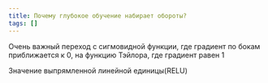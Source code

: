 ```yaml
---
title: Почему глубокое обучение набирает обороты?
tags: []
---
```

Очень важный переход с сигмовидной функции, где градиент по бокам приближается к 0, на функцию Тэйлора, где градиент равен 1

Значение выпрямленной линейной единицы(RELU)